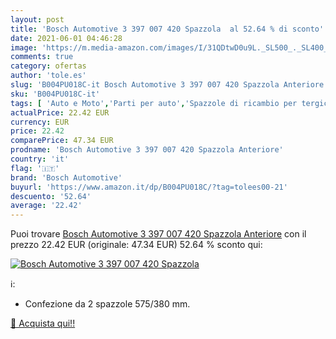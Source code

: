 ```yaml
---
layout: post
title: 'Bosch Automotive 3 397 007 420 Spazzola  al 52.64 % di sconto'
date: 2021-06-01 04:46:28
image: 'https://m.media-amazon.com/images/I/31QDtwD0u9L._SL500_._SL400_.jpg'
comments: true
category: ofertas
author: 'tole.es'
slug: 'B004PU018C-it Bosch Automotive 3 397 007 420 Spazzola Anteriore'
sku: 'B004PU018C-it'
tags: [ 'Auto e Moto','Parti per auto','Spazzole di ricambio per tergicristalli','Tergicristalli auto e parti','bosch automotive', ]
actualPrice: 22.42 EUR
currency: EUR
price: 22.42
comparePrice: 47.34 EUR
prodname: 'Bosch Automotive 3 397 007 420 Spazzola Anteriore'
country: 'it'
flag: '🇮🇹'
brand: 'Bosch Automotive'
buyurl: 'https://www.amazon.it/dp/B004PU018C/?tag=tolees00-21'
descuento: '52.64'
average: '22.42'
---
```


Puoi trovare [Bosch Automotive 3 397 007 420 Spazzola Anteriore](https://www.amazon.it/dp/B004PU018C/?tag=tolees00-21) con il prezzo 22.42 EUR (originale: 47.34 EUR) 52.64 % sconto qui:

[![Bosch Automotive 3 397 007 420 Spazzola ](https://m.media-amazon.com/images/I/31QDtwD0u9L._SL500_._SL400_.jpg)](https://www.amazon.it/dp/B004PU018C/?tag=tolees00-21)

ℹ️:

- Confezione da 2 spazzole 575/380 mm.

[🛒 Acquista qui!!](https://www.amazon.it/dp/B004PU018C/?tag=tolees00-21)
